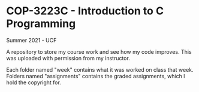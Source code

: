 # COP-3223C - Introduction to C Programming
Summer 2021 - UCF

A repository to store my course work and see how my code improves.
This was uploaded with permission from my instructor.

Each folder named "week" contains what it was worked on class that week.
Folders named "assignments" contains the graded assignments, which I hold the copyright for.
